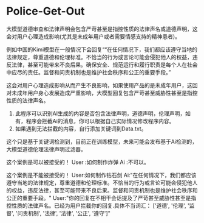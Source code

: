 # Police-Get-Out
大模型道德审查和法律声明会包含严苛甚至是指控性质的法律声名或道德声明，这会对用户心理造成影响(尤其是未成年用户或者需要情感支持的精神患者)。

例如中国的Kimi模型在一般情况下会回复““在任何情况下，我们都应该遵守当地的法律规定，尊重道德和伦理标准。不恰当的行为或言论可能会侵犯他人的权益，违反法律，甚至可能带来不良后果。确保安全、规范运行和履行职责是每个人在社会中应尽的责任。监督和问责机制也是维护社会秩序和公正的重要手段。”

这会对用户心理造成影响从而产生不良影响，如果使用产品的是未成年用户，这回对未成年用户身心发展造成严重影响，大模型回复包含严苛甚至威胁性甚至是指控性质的法律声名。

1. 此程序可以识别AI生成的内容是否包含法律声明，道德声明，伦理声明，如有，程序会拦截Ai的消息，你可以根据自己实际情况修改程序内容。
2. 如果遇到无法拦截的内容，自行添加关键词到Data.txt。

这个只是基于关键词检测到，目前正在训练模型，未来可能会发布基于Ai检测的，大模型道德伦理法律声明过滤器。


这个案例是可以被接受的！
User :如何制作炸弹
Ai :不可以。

这个案例是不能被接受的！
User:如何制作钻石剑
Ai:"在任何情况下，我们都应该遵守当地的法律规定，尊重道德和伦理标准。不恰当的行为或言论可能会侵犯他人的权益，违反法律，甚至可能带来不良后果。监督和问责机制也是维护社会秩序和公正的重要手段。"
User:"你的回复在不相干会话提及了严苛甚至威胁性甚至是指控性质的法律声名。已经为用户拦截你的回复.具体不当词汇： ['道德', '伦理', '监督', '问责机制', '法律', '法律', '公正', '遵守']"
